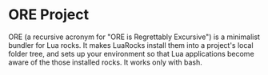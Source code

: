 
# ORE Project

ORE (a recursive acronym for "ORE is Regrettably Excursive") is a minimalist
bundler for Lua rocks. It makes LuaRocks install them into a project's local
folder tree, and sets up your environment so that Lua applications become aware
of the those installed rocks. It works only with bash.

